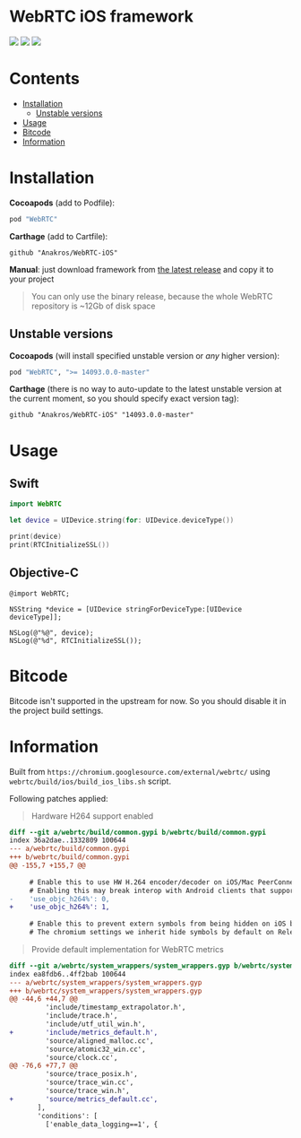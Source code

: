 # WebRTC iOS framework

![](https://img.shields.io/cocoapods/v/WebRTC.svg?maxAge=100) ![](https://img.shields.io/cocoapods/dw/WebRTC.svg?maxAge=100)
![](https://img.shields.io/cocoapods/l/WebRTC.svg?maxAge=100)

# Contents

- [Installation](#installation)
  - [Unstable versions](#unstable-versions)
- [Usage](#usage)
- [Bitcode](#bitcode)
- [Information](#information)

# Installation

__Cocoapods__ (add to Podfile):

```ruby
pod "WebRTC"
```

__Carthage__ (add to Cartfile):

```
github "Anakros/WebRTC-iOS"
```

__Manual__: just download framework from [the latest release](https://github.com/Anakros/WebRTC-iOS/releases/latest) and copy it to your project

>You can only use the binary release, because the whole WebRTC repository is ~12Gb of disk space

## Unstable versions

__Cocoapods__ (will install specified unstable version or _any_ higher version):
```ruby
pod "WebRTC", ">= 14093.0.0-master"
```

__Carthage__ (there is no way to auto-update to the latest unstable version at the current moment, so you should specify exact version tag):
```
github "Anakros/WebRTC-iOS" "14093.0.0-master"
```

# Usage

## Swift
```swift
import WebRTC

let device = UIDevice.string(for: UIDevice.deviceType())

print(device)
print(RTCInitializeSSL())
```

## Objective-C
```objc
@import WebRTC;

NSString *device = [UIDevice stringForDeviceType:[UIDevice deviceType]];

NSLog(@"%@", device);
NSLog(@"%d", RTCInitializeSSL());
```

# Bitcode

Bitcode isn't supported in the upstream for now. So you should disable it in the project build settings.

# Information

Built from `https://chromium.googlesource.com/external/webrtc/` using `webrtc/build/ios/build_ios_libs.sh` script.

Following patches applied:

> Hardware H264 support enabled

```diff
diff --git a/webrtc/build/common.gypi b/webrtc/build/common.gypi
index 36a2dae..1332809 100644
--- a/webrtc/build/common.gypi
+++ b/webrtc/build/common.gypi
@@ -155,7 +155,7 @@
 
     # Enable this to use HW H.264 encoder/decoder on iOS/Mac PeerConnections.
     # Enabling this may break interop with Android clients that support H264.
-    'use_objc_h264%': 0,
+    'use_objc_h264%': 1,
 
     # Enable this to prevent extern symbols from being hidden on iOS builds.
     # The chromium settings we inherit hide symbols by default on Release

```

> Provide default implementation for WebRTC metrics

```diff
diff --git a/webrtc/system_wrappers/system_wrappers.gyp b/webrtc/system_wrappers/system_wrappers.gyp
index ea8fdb6..4ff2bab 100644
--- a/webrtc/system_wrappers/system_wrappers.gyp
+++ b/webrtc/system_wrappers/system_wrappers.gyp
@@ -44,6 +44,7 @@
         'include/timestamp_extrapolator.h',
         'include/trace.h',
         'include/utf_util_win.h',
+        'include/metrics_default.h',
         'source/aligned_malloc.cc',
         'source/atomic32_win.cc',
         'source/clock.cc',
@@ -76,6 +77,7 @@
         'source/trace_posix.h',
         'source/trace_win.cc',
         'source/trace_win.h',
+        'source/metrics_default.cc',
       ],
       'conditions': [
         ['enable_data_logging==1', {
```
